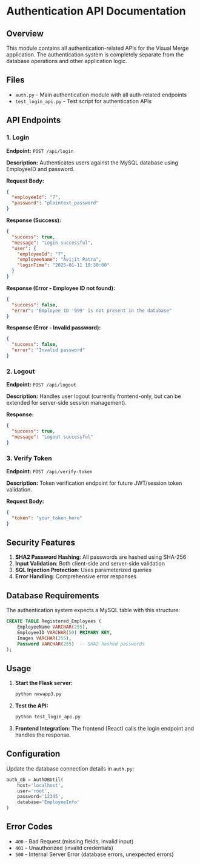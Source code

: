 # Authentication API Documentation

## Overview

This module contains all authentication-related APIs for the Visual Merge application. The authentication system is completely separate from the database operations and other application logic.

## Files

- `auth.py` - Main authentication module with all auth-related endpoints
- `test_login_api.py` - Test script for authentication APIs

## API Endpoints

### 1. Login

**Endpoint:** `POST /api/login`

**Description:** Authenticates users against the MySQL database using EmployeeID and password.

**Request Body:**

```json
{
  "employeeId": "7",
  "password": "plaintext_password"
}
```

**Response (Success):**

```json
{
  "success": true,
  "message": "Login successful",
  "user": {
    "employeeId": "7",
    "employeeName": "Avijit Patra",
    "loginTime": "2025-01-11 10:30:00"
  }
}
```

**Response (Error - Employee ID not found):**

```json
{
  "success": false,
  "error": "Employee ID '999' is not present in the database"
}
```

**Response (Error - Invalid password):**

```json
{
  "success": false,
  "error": "Invalid password"
}
```

### 2. Logout

**Endpoint:** `POST /api/logout`

**Description:** Handles user logout (currently frontend-only, but can be extended for server-side session management).

**Response:**

```json
{
  "success": true,
  "message": "Logout successful"
}
```

### 3. Verify Token

**Endpoint:** `POST /api/verify-token`

**Description:** Token verification endpoint for future JWT/session token validation.

**Request Body:**

```json
{
  "token": "your_token_here"
}
```

## Security Features

1. **SHA2 Password Hashing**: All passwords are hashed using SHA-256
2. **Input Validation**: Both client-side and server-side validation
3. **SQL Injection Protection**: Uses parameterized queries
4. **Error Handling**: Comprehensive error responses

## Database Requirements

The authentication system expects a MySQL table with this structure:

```sql
CREATE TABLE Registered_Employees (
    EmployeeName VARCHAR(255),
    EmployeeID VARCHAR(50) PRIMARY KEY,
    Images VARCHAR(255),
    Password VARCHAR(255)  -- SHA2 hashed passwords
);
```

## Usage

1. **Start the Flask server:**

   ```bash
   python newapp3.py
   ```

2. **Test the API:**

   ```bash
   python test_login_api.py
   ```

3. **Frontend Integration:**
   The frontend (React) calls the login endpoint and handles the response.

## Configuration

Update the database connection details in `auth.py`:

```python
auth_db = AuthDBUtil(
    host='localhost',
    user='root',
    password='12345',
    database='EmployeeInfo'
)
```

## Error Codes

- `400` - Bad Request (missing fields, invalid input)
- `401` - Unauthorized (invalid credentials)
- `500` - Internal Server Error (database errors, unexpected errors)
